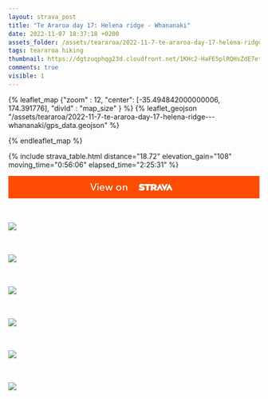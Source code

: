 ```yaml
---
layout: strava_post
title: "Te Araroa day 17: Helena ridge - Whananaki"
date: 2022-11-07 18:37:18 +0200
assets_folder: /assets/teararoa/2022-11-7-te-araroa-day-17-helena-ridge---whananaki
tags: teararoa hiking
thumbnail: https://dgtzuqphqg23d.cloudfront.net/1KHc2-HaFE5plRQHsZdE7etW9dQTSCcPMZ19_DamgbY-1024x768.jpg
comments: true
visible: 1
---
```



{% leaflet_map {"zoom" : 12,
                  "center": [-35.494842000000006, 174.391776],
                 "divId" : "map_size" } %}
    {% leaflet_geojson "/assets/teararoa/2022-11-7-te-araroa-day-17-helena-ridge---whananaki/gps_data.geojson" %}

{% endleaflet_map %}





{% include strava_table.html distance="18.72" elevation_gain="108" moving_time="0:56:06" elapsed_time="2:25:31" %}

[![](/assets/strava.jpg)](https://www.strava.com/activities/8084300539)


<br />

![](https://dgtzuqphqg23d.cloudfront.net/1KHc2-HaFE5plRQHsZdE7etW9dQTSCcPMZ19_DamgbY-1024x768.jpg)


<br />

![](https://dgtzuqphqg23d.cloudfront.net/pJ6YLwYK1Qe7P2YbHq_7CIyPdHo04-k7yOyJ5PK0FrM-1024x768.jpg)


<br />

![](https://image.mux.com/I9MqGHGbf2mYOTATguLJK1Nf7K7XzznDkFUwvyCCdV00/thumbnail.jpg?width=440&height=800&fit_mode=preserve&time=0)


<br />

![](https://dgtzuqphqg23d.cloudfront.net/yXCCUV9h5PiHbxHFAm5Fu-OCG4hyK8HlhzHHMhrjwwA-1024x768.jpg)


<br />

![](https://dgtzuqphqg23d.cloudfront.net/5U29dxEJNurRZ7h_4xwsvsmbVgYtK1nZlsObZSDUlaw-1024x768.jpg)


<br />

![](https://dgtzuqphqg23d.cloudfront.net/71ox6v3JUAihDL7fUR9fvuyIut978L90zLtai6Dp82k-1024x768.jpg)
